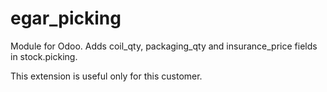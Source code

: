 # egar_picking

Module for Odoo. Adds coil_qty, packaging_qty and insurance_price fields in stock.picking. 

This extension is useful only for this customer.
